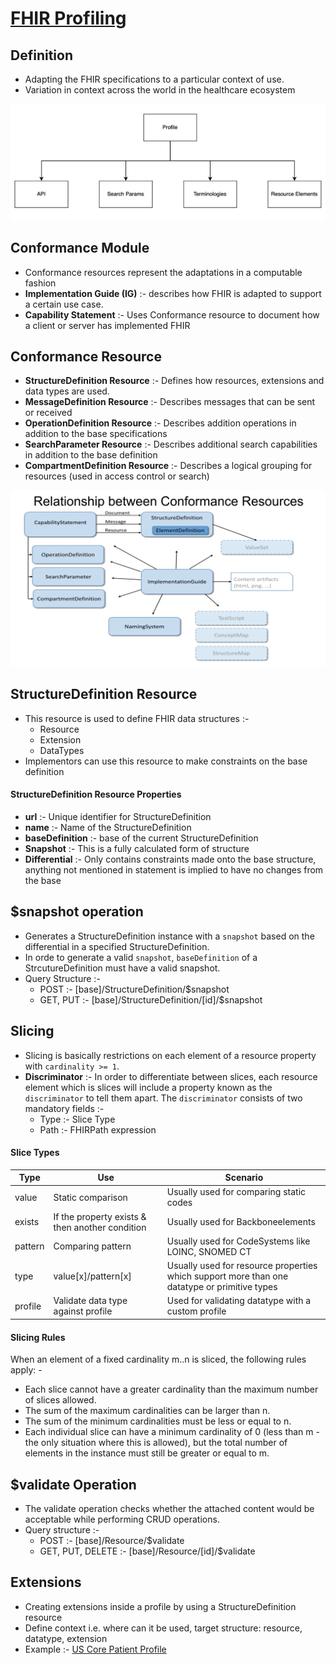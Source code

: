 # [FHIR Profiling](https://www.hl7.org/fhir/profiling.html)


## Definition

* Adapting the FHIR specifications to a particular context of use.
* Variation in context across the world in the healthcare ecosystem

![Profiling Context](./images/Profiling_context.png)

## Conformance Module 

* Conformance resources represent the adaptations in a computable fashion
* **Implementation Guide (IG)** :- describes how FHIR is adapted to support a certain use case. 
* **Capability Statement** :- Uses  Conformance resource to document how a client or server has implemented FHIR 

## Conformance Resource

* **StructureDefinition Resource** :- Defines how resources, extensions and data types are used.
* **MessageDefinition Resource** :- Describes messages that can be sent or received
* **OperationDefinition Resource** :- Describes addition operations in addition to the base specifications
* **SearchParameter Resource** :- Describes additional search capabilities in addition to the base definition
* **CompartmentDefinition Resource** :- Describes a logical grouping for resources (used in access control or search)


![Conformance Resources Relationship](./images/Conformance_resources_relationship.png)

## StructureDefinition Resource 

* This resource is used to define FHIR data structures :- 
    * Resource
    * Extension 
    * DataTypes
* Implementors can use this resource to make constraints on the base definition

#### StructureDefinition Resource Properties 

* **url** :- Unique identifier for StructureDefinition
* **name** :- Name of the StructureDefinition
* **baseDefinition** :- base of the current StructureDefinition
* **Snapshot** :- This is a fully calculated form of structure
* **Differential** :- Only contains constraints made onto the base structure, anything not mentioned in statement is implied to have no changes from the base 

## $snapshot operation

* Generates a StructureDefinition instance with a `snapshot` based on the differential in a specified StructureDefinition.
* In orde to generate a valid `snapshot`, `baseDefinition` of a StrcutureDefinition must have a valid snapshot.
* Query Structure :- 
    * POST :- [base]/StructureDefinition/$snapshot
    * GET, PUT :- [base]/StructureDefinition/[id]/$snapshot

## Slicing 

* Slicing is basically restrictions on each element of a resource property with `cardinality >= 1`.
* **Discriminator** :- In order to differentiate between slices, each resource element which is slices will include a property known as the `discriminator` to tell them apart. The `discriminator` consists of two mandatory fields :- 
    * Type :- Slice Type 
    * Path :- FHIRPath expression

#### Slice Types

| Type    | Use                                             | Scenario                                                                                     |
|---------|-------------------------------------------------|----------------------------------------------------------------------------------------------|
| value   | Static comparison                               | Usually used for comparing static codes                                                      |
| exists  | If the property exists & then another condition | Usually used for Backboneelements                                                            |
| pattern | Comparing pattern                               | Usually used for CodeSystems like LOINC, SNOMED CT                                           |
| type    | value[x]/pattern[x]                             | Usually used for resource properties which support more than one datatype or primitive types |
| profile | Validate data type against profile              | Used for validating datatype with a custom profile                                           |

#### Slicing Rules

 When an element of a fixed cardinality m..n is sliced, the following rules apply: - 
* Each slice cannot have a greater cardinality than the maximum number of slices allowed.
* The sum of the maximum cardinalities can be larger than n.
* The sum of the minimum cardinalities must be less or equal to n.
* Each individual slice can have a minimum cardinality of 0 (less than m - the only situation where this is allowed), but the total number of elements in the instance must still be greater or equal to m.


## $validate Operation 

* The validate operation checks whether the attached content would be acceptable while performing CRUD operations.
* Query structure :- 
    * POST :- [base]/Resource/$validate
    * GET, PUT, DELETE :- [base]/Resource/[id]/$validate

## Extensions

* Creating extensions inside a profile by using a StructureDefinition resource
* Define context i.e. where can it be used, target structure: resource, datatype, extension
* Example :- [US Core Patient Profile](https://www.hl7.org/fhir/us/core/StructureDefinition-us-core-patient.html)
